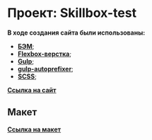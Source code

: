# Проект: Skillbox-test


**В ходе создания сайта были использованы:**

* [**БЭМ**](https://ru.bem.info/);
* [**Flexbox-верстка**](https://habr.com/ru/post/467049/);
* [**Gulp**](https://gulpjs.com/);
* [**gulp-autoprefixer**](https://www.npmjs.com/package/gulp-autoprefixer);
* [**SCSS**](https://sass-lang.com/);



[**Ссылка на сайт**](http://zakharov-igor-mesto.surge.sh/)

## Макет

[**Ссылка на макет**](https://www.figma.com/file/1PQBJrvcIkguqEdN8yFyuR/%D0%A2%D0%B5%D1%81%D1%82%D0%BE%D0%B2%D0%BE%D0%B5?node-id=0%3A1)

